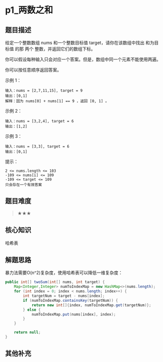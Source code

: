 # p1_两数之和
## 题目描述
 给定一个整数数组 nums 和一个整数目标值 target，请你在该数组中找出 和为目标值 的那 两个 整数，并返回它们的数组下标。 

 你可以假设每种输入只会对应一个答案。但是，数组中同一个元素不能使用两遍。 

 你可以按任意顺序返回答案。 

 

 示例 1： 

 ```
输入：nums = [2,7,11,15], target = 9
输出：[0,1]
解释：因为 nums[0] + nums[1] == 9 ，返回 [0, 1] 。
 ```

 示例 2： 

 ```
输入：nums = [3,2,4], target = 6
输出：[1,2]
 ```

 示例 3： 

 ```
输入：nums = [3,3], target = 6
输出：[0,1]
 ```

 

 提示： 

 ```
 2 <= nums.length <= 103 
 -109 <= nums[i] <= 109 
 -109 <= target <= 109 
 只会存在一个有效答案 
 ```






 
## 题目难度
> ★★★
## 核心知识
哈希表
## 解题思路

暴力法需要O(n^2)复杂度，使用哈希表可以降低一维复杂度：

```java
public int[] twoSum(int[] nums, int target) {
    Map<Integer,Integer> numToIndexMap = new HashMap<>(nums.length);
    for (int index = 0; index < nums.length; index++) {
        int targetNum = target - nums[index];
        if (numToIndexMap.containsKey(targetNum)) {
            return new int[]{index, numToIndexMap.get(targetNum)};
        } else {
            numToIndexMap.put(nums[index], index);
        }
    }

    return null;
}
```
## 其他补充

